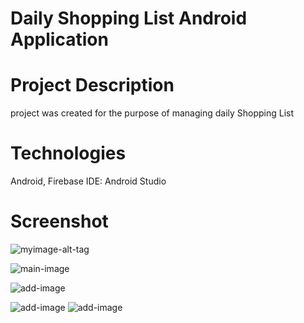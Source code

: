 # Daily Shopping List Android Application

# Project Description
project was created for the purpose of managing daily Shopping List

# Technologies
Android, Firebase
IDE: Android Studio

# Screenshot
![myimage-alt-tag](https://i.imgur.com/2R24OT2.png)

![main-image](https://i.imgur.com/z9oJxs5.png)

![add-image](https://i.imgur.com/PgmGboQ.png)

![add-image](https://i.imgur.com/wDbEVi1.png)
![add-image](https://i.imgur.com/jH7u3ci.png)
